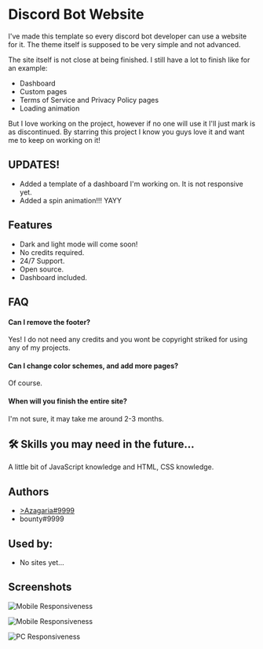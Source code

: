 
# Discord Bot Website

I've made this template so every discord bot developer can use a website for it. The theme itself is supposed to be very simple and not advanced.

The site itself is not close at being finished. I still have a lot to finish like for an example:
- Dashboard
- Custom pages
- Terms of Service and Privacy Policy pages
- Loading animation

But I love working on the project, however if no one will use it I'll just mark is as discontinued. By starring this project I know you guys love it and want me to keep on working on it!

## UPDATES!
- Added a template of a dashboard I'm working on. It is not responsive yet.
- Added a spin animation!!! YAYY


## Features

- Dark and light mode will come soon!
- No credits required.
- 24/7 Support.
- Open source.
- Dashboard included.

## FAQ

#### Can I remove the footer?

Yes! I do not need any credits and you wont be copyright striked for using any of my projects.

#### Can I change color schemes, and add more pages?

Of course.

#### When will you finish the entire site?

I'm not sure, it may take me around 2-3 months.


## 🛠 Skills you may need in the future...
A little bit of JavaScript knowledge and HTML, CSS knowledge.


## Authors

- [>Azagaria#9999](https://github.com/anastazialol/)
- bounty#9999


## Used by:
- No sites yet...

## Screenshots

![Mobile Responsiveness](https://media.discordapp.net/attachments/852917969422909450/1070035988853829712/phoneres_1.png?width=1070&height=1352)

![Mobile Responsiveness](https://media.discordapp.net/attachments/852917969422909450/1070035989164216400/phoneres_2.png?width=1120&height=1351)

![PC Responsiveness](https://media.discordapp.net/attachments/852917969422909450/1070036324184248482/image.png)



